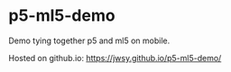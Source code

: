 # p5-ml5-demo
Demo tying together p5 and ml5 on mobile.

Hosted on github.io: https://jwsy.github.io/p5-ml5-demo/
